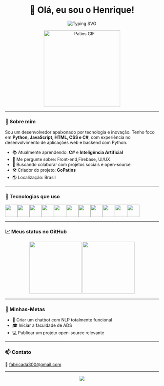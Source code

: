<h1 align="center">👋 Olá, eu sou o Henrique!</h1>

<p align="center">
  <img src="https://readme-typing-svg.herokuapp.com?font=Fira+Code&size=22&pause=1000&color=00F7FF&center=true&vCenter=true&width=435&lines=Desenvolvedor+Full+Stack;Apaixonado+por+Tecnologia;Em+busca+de+novos+desafios" alt="Typing SVG" />
</p>

<p align="center">
  <img src="https://media.giphy.com/media/bcKmIWkUMCjVm/giphy.gif" width="250" alt="Patins GIF"/>
</p>

---

### 🚀 Sobre mim

Sou um desenvolvedor apaixonado por tecnologia e inovação. Tenho foco em **Python, JavaScript, HTML, CSS e C#**, com experiência no desenvolvimento de aplicações web e backend com Python.

- 📚 Atualmente aprendendo: **C#** e **Inteligência Artificial**
- 💬 Me pergunte sobre: Front-end,Firebase, UI/UX
- 🤝 Buscando colaborar com projetos sociais e open-source
- 🛠️ Criador do projeto: **GoPatins**
- 🌎 Localização: Brasil

---

### 🧰 Tecnologias que uso

<div style="display: flex; flex-wrap: wrap;">
  <img src="https://cdn.jsdelivr.net/gh/devicons/devicon/icons/javascript/javascript-original.svg" width="40" />
  <img src="https://cdn.jsdelivr.net/gh/devicons/devicon/icons/html5/html5-original.svg" width="40" />
  <img src="https://cdn.jsdelivr.net/gh/devicons/devicon/icons/css3/css3-original.svg" width="40" />
  <img src="https://cdn.jsdelivr.net/gh/devicons/devicon/icons/python/python-original.svg" width="40" />
  <img src="https://cdn.jsdelivr.net/gh/devicons/devicon/icons/csharp/csharp-original.svg" width="40" />
  <img src="https://cdn.jsdelivr.net/gh/devicons/devicon/icons/firebase/firebase-plain.svg" width="40" />
  <img src="https://cdn.jsdelivr.net/gh/devicons/devicon/icons/linux/linux-original.svg" width="40" />
  <img src="https://cdn.jsdelivr.net/gh/devicons/devicon/icons/github/github-original.svg" width="40" />
  <img src="https://cdn.jsdelivr.net/gh/devicons/devicon/icons/figma/figma-original.svg" width="40" />
  <img src="https://cdn.jsdelivr.net/gh/devicons/devicon@latest/icons/git/git-original.svg" width="40" />
  <img src="https://cdn.jsdelivr.net/gh/devicons/devicon@latest/icons/mysql/mysql-original.svg" width="40" />
          
          
          
</div>

---

### 📈 Meus status no GitHub

<div align="center">
  <img height="170" src="https://github-readme-stats.vercel.app/api?username=DeathHapyness&theme=tokyonight&show_icons=true&count_private=true&hide_border=true&locale=pt-br"/>
  <img height="170" src="https://github-readme-stats.vercel.app/api/top-langs/?username=DeathHapyness&layout=compact&theme=tokyonight&hide_border=true&langs_count=8"/>
</div>

---

### 🎯 Minhas-Metas 

- 🧠 Criar um chatbot com NLP totalmente funcional
- 🎓 Iniciar a faculdade de ADS
- 💻 Publicar um projeto open-source relevante

---

### 📫 Contato

📩  fabricada300@gmail.com

---

<p align="center">
  <img src="https://capsule-render.vercel.app/api?type=waving&color=2563eb&height=200&section=footer&text=Obrigado+por+visitar!&fontColor=ffffff&fontSize=30" />
</p>





